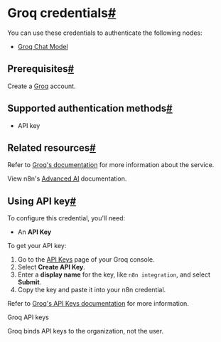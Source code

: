 [](https://github.com/n8n-io/n8n-docs/edit/main/docs/integrations/builtin/credentials/groq.md "Edit this page")

# Groq credentials[#](#groq-credentials "Permanent link")

You can use these credentials to authenticate the following nodes:

*   [Groq Chat Model](../../cluster-nodes/sub-nodes/n8n-nodes-langchain.lmchatgroq/)

## Prerequisites[#](#prerequisites "Permanent link")

Create a [Groq](https://groq.com/) account.

## Supported authentication methods[#](#supported-authentication-methods "Permanent link")

*   API key

## Related resources[#](#related-resources "Permanent link")

Refer to [Groq's documentation](https://console.groq.com/docs/quickstart) for more information about the service.

View n8n's [Advanced AI](../../../../advanced-ai/) documentation.

## Using API key[#](#using-api-key "Permanent link")

To configure this credential, you'll need:

*   An **API Key**

To get your API key:

1.  Go to the [API Keys](https://console.groq.com/keys) page of your Groq console.
2.  Select **Create API Key**.
3.  Enter a **display name** for the key, like `n8n integration`, and select **Submit**.
4.  Copy the key and paste it into your n8n credential.

Refer to [Groq's API Keys documentation](https://console.groq.com/docs/quickstart) for more information.

Groq API keys

Groq binds API keys to the organization, not the user.